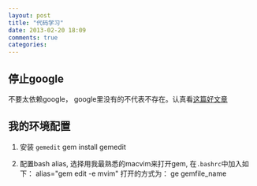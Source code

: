 ```yaml
---
layout: post
title: "代码学习"
date: 2013-02-20 18:09
comments: true
categories: 
---
```


停止google
--------

不要太依赖google，
google里没有的不代表不存在。认真看[这篇好文章](http://www.railstips.org/blog/archives/2010/10/14/stop-googling/)
<!-- more -->
我的环境配置
------

1. 安装 `gemedit`
        gem install gemedit

2. 配置bash alias, 选择用我最熟悉的macvim来打开gem, 在`.bashrc`中加入如下：
        alias="gem edit -e mvim"
   打开的方式为：
        ge gemfile_name
